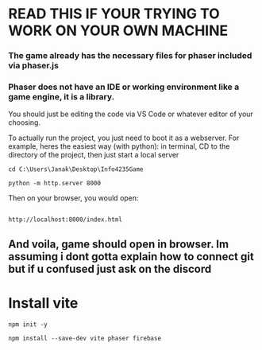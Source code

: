 # READ THIS IF YOUR TRYING TO WORK ON YOUR OWN MACHINE

### The game already has the necessary files for phaser included via phaser.js

### **Phaser does not have an IDE or working environment like a game engine, it is a library.**

You should just be editing the code via VS Code or whatever editor of your choosing.

To actually run the project, you just need to boot it as a webserver. For example, heres the easiest way (with python): in terminal, CD to the directory of the project, then just start a local server

```
cd C:\Users\Janak\Desktop\Info4235Game

python -m http.server 8000
```

Then on your browser, you would open:

```

http://localhost:8000/index.html

```

## And voila, game should open in browser. Im assuming i dont gotta explain how to connect git but if u confused just ask on the discord



# Install vite

```
npm init -y
```

```
npm install --save-dev vite phaser firebase
```

